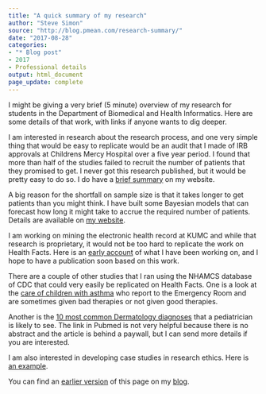 ```yaml
---
title: "A quick summary of my research"
author: "Steve Simon"
source: "http://blog.pmean.com/research-summary/"
date: "2017-08-28"
categories:
- "* Blog post"
- 2017
- Professional details
output: html_document
page_update: complete
---
```


I might be giving a very brief (5 minute) overview of my research for students in the Department of Biomedical and Health Informatics. Here are some details of that work, with links if anyone wants to dig deeper.

<!---More--->

I am interested in research about the research process, and one very simple thing that would be easy to replicate would be an audit that I made of IRB approvals at Childrens Mercy Hospital over a five year period. I found that more than half of the studies failed to recruit the number of patients that they promised to get. I never got this research published, but it would be pretty easy to do so. I do have a [brief summary][sim6] on my website.

A big reason for the shortfall on sample size is that it takes longer to get patients than you might think. I have built some Bayesian models that can forecast how long it might take to accrue the required number of patients. Details are available on [my website][sim5].

I am working on mining the electronic health record at KUMC and while that research is proprietary, it would not be too hard to replicate the work on Health Facts. Here is an [early account][sim4] of what I have been working on, and I hope to have a publication soon based on this work.

There are a couple of other studies that I ran using the NHAMCS database of CDC that could very easily be replicated on Health Facts. One is a look at the [care of children with asthma][knap1] who report to the Emergency Room and are sometimes given bad therapies or not given good therapies.

Another is the [10 most common Dermatology diagnoses][prin1] that a pediatrician is likely to see. The link in Pubmed is not very helpful because there is no abstract and the article is behind a paywall, but I can send more details if you are interested.

I am also interested in developing case studies in research ethics. Here is [an example][sim3].

You can find an [earlier version][sim1] of this page on my [blog][sim2].

[sim1]: http://blog.pmean.com/research-summary/
[sim2]: http://blog.pmean.com

[sim3]: http://pmean.com/cases/Tgn1412Popwerpoint.pdf
[sim4]: http://new.pmean.com/breast-cancer-study/
[sim5]: http://new.pmean.com/tags/accrual-problems-in-clinical-trials/
[sim6]: http://new.pmean.com/SlippedDeadlines-08/

[knap1]: https://www.ncbi.nlm.nih.gov/pubmed/24694945
[prin1]: https://www.ncbi.nlm.nih.gov/pubmed/27317526
